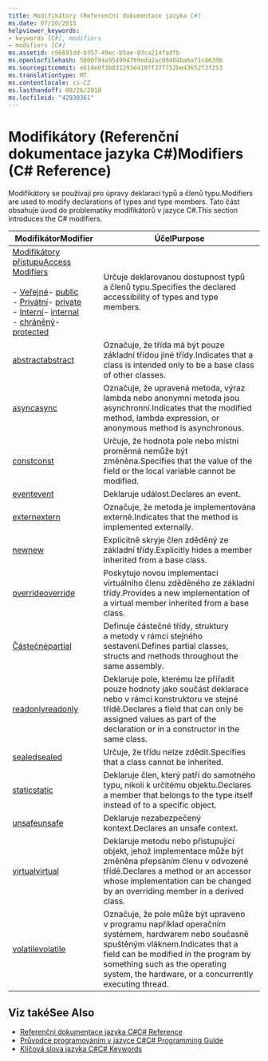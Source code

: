 ```yaml
---
title: Modifikátory (Referenční dokumentace jazyka C#)
ms.date: 07/20/2015
helpviewer_keywords:
- keywords [C#], modifiers
- modifiers [C#]
ms.assetid: c96691dd-b357-49ec-b5ae-03ca214fadfb
ms.openlocfilehash: 5000f94a954994769eda2ac09404ba6a71c4639b
ms.sourcegitcommit: e614e0f3b031293e4107f37f752be43652f3f253
ms.translationtype: MT
ms.contentlocale: cs-CZ
ms.lasthandoff: 08/26/2018
ms.locfileid: "42930361"
---
```

# <a name="modifiers-c-reference"></a><span data-ttu-id="4f494-102">Modifikátory (Referenční dokumentace jazyka C#)</span><span class="sxs-lookup"><span data-stu-id="4f494-102">Modifiers (C# Reference)</span></span>
<span data-ttu-id="4f494-103">Modifikátory se používají pro úpravy deklarací typů a členů typu.</span><span class="sxs-lookup"><span data-stu-id="4f494-103">Modifiers are used to modify declarations of types and type members.</span></span> <span data-ttu-id="4f494-104">Tato část obsahuje úvod do problematiky modifikátorů v jazyce C#.</span><span class="sxs-lookup"><span data-stu-id="4f494-104">This section introduces the C# modifiers.</span></span>  
  
|<span data-ttu-id="4f494-105">Modifikátor</span><span class="sxs-lookup"><span data-stu-id="4f494-105">Modifier</span></span>|<span data-ttu-id="4f494-106">Účel</span><span class="sxs-lookup"><span data-stu-id="4f494-106">Purpose</span></span>|  
|--------------|-------------|  
|[<span data-ttu-id="4f494-107">Modifikátory přístupu</span><span class="sxs-lookup"><span data-stu-id="4f494-107">Access Modifiers</span></span>](../../../csharp/language-reference/keywords/access-modifiers.md)<br /><br /> <span data-ttu-id="4f494-108">-   [Veřejné](../../../csharp/language-reference/keywords/public.md)</span><span class="sxs-lookup"><span data-stu-id="4f494-108">-   [public](../../../csharp/language-reference/keywords/public.md)</span></span><br /><span data-ttu-id="4f494-109">-   [Privátní](../../../csharp/language-reference/keywords/private.md)</span><span class="sxs-lookup"><span data-stu-id="4f494-109">-   [private](../../../csharp/language-reference/keywords/private.md)</span></span><br /><span data-ttu-id="4f494-110">-   [Interní](../../../csharp/language-reference/keywords/internal.md)</span><span class="sxs-lookup"><span data-stu-id="4f494-110">-   [internal](../../../csharp/language-reference/keywords/internal.md)</span></span><br /><span data-ttu-id="4f494-111">-   [chráněný](../../../csharp/language-reference/keywords/protected.md)</span><span class="sxs-lookup"><span data-stu-id="4f494-111">-   [protected](../../../csharp/language-reference/keywords/protected.md)</span></span>|<span data-ttu-id="4f494-112">Určuje deklarovanou dostupnost typů a členů typu.</span><span class="sxs-lookup"><span data-stu-id="4f494-112">Specifies the declared accessibility of types and type members.</span></span>|  
|[<span data-ttu-id="4f494-113">abstract</span><span class="sxs-lookup"><span data-stu-id="4f494-113">abstract</span></span>](../../../csharp/language-reference/keywords/abstract.md)|<span data-ttu-id="4f494-114">Označuje, že třída má být pouze základní třídou jiné třídy.</span><span class="sxs-lookup"><span data-stu-id="4f494-114">Indicates that a class is intended only to be a base class of other classes.</span></span>|  
|[<span data-ttu-id="4f494-115">async</span><span class="sxs-lookup"><span data-stu-id="4f494-115">async</span></span>](../../../csharp/language-reference/keywords/async.md)|<span data-ttu-id="4f494-116">Označuje, že upravená metoda, výraz lambda nebo anonymní metoda jsou asynchronní.</span><span class="sxs-lookup"><span data-stu-id="4f494-116">Indicates that the modified method, lambda expression, or anonymous method is asynchronous.</span></span>|  
|[<span data-ttu-id="4f494-117">const</span><span class="sxs-lookup"><span data-stu-id="4f494-117">const</span></span>](../../../csharp/language-reference/keywords/const.md)|<span data-ttu-id="4f494-118">Určuje, že hodnota pole nebo místní proměnná nemůže být změněna.</span><span class="sxs-lookup"><span data-stu-id="4f494-118">Specifies that the value of the field or the local variable cannot be modified.</span></span>|  
|[<span data-ttu-id="4f494-119">event</span><span class="sxs-lookup"><span data-stu-id="4f494-119">event</span></span>](../../../csharp/language-reference/keywords/event.md)|<span data-ttu-id="4f494-120">Deklaruje událost.</span><span class="sxs-lookup"><span data-stu-id="4f494-120">Declares an event.</span></span>|  
|[<span data-ttu-id="4f494-121">extern</span><span class="sxs-lookup"><span data-stu-id="4f494-121">extern</span></span>](../../../csharp/language-reference/keywords/extern.md)|<span data-ttu-id="4f494-122">Označuje, že metoda je implementována externě.</span><span class="sxs-lookup"><span data-stu-id="4f494-122">Indicates that the method is implemented externally.</span></span>|  
|[<span data-ttu-id="4f494-123">new</span><span class="sxs-lookup"><span data-stu-id="4f494-123">new</span></span>](../../../csharp/language-reference/keywords/new.md)|<span data-ttu-id="4f494-124">Explicitně skryje člen zděděný ze základní třídy.</span><span class="sxs-lookup"><span data-stu-id="4f494-124">Explicitly hides a member inherited from a base class.</span></span>|  
|[<span data-ttu-id="4f494-125">override</span><span class="sxs-lookup"><span data-stu-id="4f494-125">override</span></span>](../../../csharp/language-reference/keywords/override.md)|<span data-ttu-id="4f494-126">Poskytuje novou implementaci virtuálního členu zděděného ze základní třídy.</span><span class="sxs-lookup"><span data-stu-id="4f494-126">Provides a new implementation of a virtual member inherited from a base class.</span></span>|  
|[<span data-ttu-id="4f494-127">Částečné</span><span class="sxs-lookup"><span data-stu-id="4f494-127">partial</span></span>](../../../csharp/language-reference/keywords/partial-type.md)|<span data-ttu-id="4f494-128">Definuje částečné třídy, struktury a metody v rámci stejného sestavení.</span><span class="sxs-lookup"><span data-stu-id="4f494-128">Defines partial classes, structs and methods throughout the same assembly.</span></span>|  
|[<span data-ttu-id="4f494-129">readonly</span><span class="sxs-lookup"><span data-stu-id="4f494-129">readonly</span></span>](../../../csharp/language-reference/keywords/readonly.md)|<span data-ttu-id="4f494-130">Deklaruje pole, kterému lze přiřadit pouze hodnoty jako součást deklarace nebo v rámci konstruktoru ve stejné třídě.</span><span class="sxs-lookup"><span data-stu-id="4f494-130">Declares a field that can only be assigned values as part of the declaration or in a constructor in the same class.</span></span>|  
|[<span data-ttu-id="4f494-131">sealed</span><span class="sxs-lookup"><span data-stu-id="4f494-131">sealed</span></span>](../../../csharp/language-reference/keywords/sealed.md)|<span data-ttu-id="4f494-132">Určuje, že třídu nelze zdědit.</span><span class="sxs-lookup"><span data-stu-id="4f494-132">Specifies that a class cannot be inherited.</span></span>|  
|[<span data-ttu-id="4f494-133">static</span><span class="sxs-lookup"><span data-stu-id="4f494-133">static</span></span>](../../../csharp/language-reference/keywords/static.md)|<span data-ttu-id="4f494-134">Deklaruje člen, který patří do samotného typu, nikoli k určitému objektu.</span><span class="sxs-lookup"><span data-stu-id="4f494-134">Declares a member that belongs to the type itself instead of to a specific object.</span></span>|  
|[<span data-ttu-id="4f494-135">unsafe</span><span class="sxs-lookup"><span data-stu-id="4f494-135">unsafe</span></span>](../../../csharp/language-reference/keywords/unsafe.md)|<span data-ttu-id="4f494-136">Deklaruje nezabezpečený kontext.</span><span class="sxs-lookup"><span data-stu-id="4f494-136">Declares an unsafe context.</span></span>|  
|[<span data-ttu-id="4f494-137">virtual</span><span class="sxs-lookup"><span data-stu-id="4f494-137">virtual</span></span>](../../../csharp/language-reference/keywords/virtual.md)|<span data-ttu-id="4f494-138">Deklaruje metodu nebo přistupující objekt, jehož implementace může být změněna přepsáním členu v odvozené třídě.</span><span class="sxs-lookup"><span data-stu-id="4f494-138">Declares a method or an accessor whose implementation can be changed by an overriding member in a derived class.</span></span>|  
|[<span data-ttu-id="4f494-139">volatile</span><span class="sxs-lookup"><span data-stu-id="4f494-139">volatile</span></span>](../../../csharp/language-reference/keywords/volatile.md)|<span data-ttu-id="4f494-140">Označuje, že pole může být upraveno v programu například operačním systémem, hardwarem nebo současně spuštěným vláknem.</span><span class="sxs-lookup"><span data-stu-id="4f494-140">Indicates that a field can be modified in the program by something such as the operating system, the hardware, or a concurrently executing thread.</span></span>|  
  
## <a name="see-also"></a><span data-ttu-id="4f494-141">Viz také</span><span class="sxs-lookup"><span data-stu-id="4f494-141">See Also</span></span>

- [<span data-ttu-id="4f494-142">Referenční dokumentace jazyka C#</span><span class="sxs-lookup"><span data-stu-id="4f494-142">C# Reference</span></span>](../../../csharp/language-reference/index.md)  
- [<span data-ttu-id="4f494-143">Průvodce programováním v jazyce C#</span><span class="sxs-lookup"><span data-stu-id="4f494-143">C# Programming Guide</span></span>](../../../csharp/programming-guide/index.md)  
- [<span data-ttu-id="4f494-144">Klíčová slova jazyka C#</span><span class="sxs-lookup"><span data-stu-id="4f494-144">C# Keywords</span></span>](../../../csharp/language-reference/keywords/index.md)
